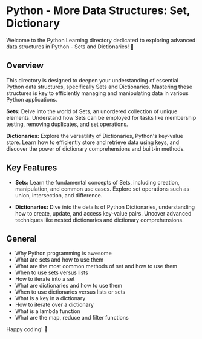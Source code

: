 # Python - More Data Structures: Set, Dictionary

Welcome to the Python Learning directory dedicated to exploring advanced data structures in Python - Sets and Dictionaries! 🐍

## Overview

This directory is designed to deepen your understanding of essential Python data structures, specifically Sets and Dictionaries. Mastering these structures is key to efficiently managing and manipulating data in various Python applications.

**Sets:** Delve into the world of Sets, an unordered collection of unique elements. Understand how Sets can be employed for tasks like membership testing, removing duplicates, and set operations.

**Dictionaries:** Explore the versatility of Dictionaries, Python's key-value store. Learn how to efficiently store and retrieve data using keys, and discover the power of dictionary comprehensions and built-in methods.

## Key Features

- **Sets:** Learn the fundamental concepts of Sets, including creation, manipulation, and common use cases. Explore set operations such as union, intersection, and difference.

- **Dictionaries:** Dive into the details of Python Dictionaries, understanding how to create, update, and access key-value pairs. Uncover advanced techniques like nested dictionaries and dictionary comprehensions.

## General
- Why Python programming is awesome
- What are sets and how to use them
- What are the most common methods of set and how to use them
- When to use sets versus lists
- How to iterate into a set
- What are dictionaries and how to use them
- When to use dictionaries versus lists or sets
- What is a key in a dictionary
- How to iterate over a dictionary
- What is a lambda function
- What are the map, reduce and filter functions

Happy coding! 🚀
